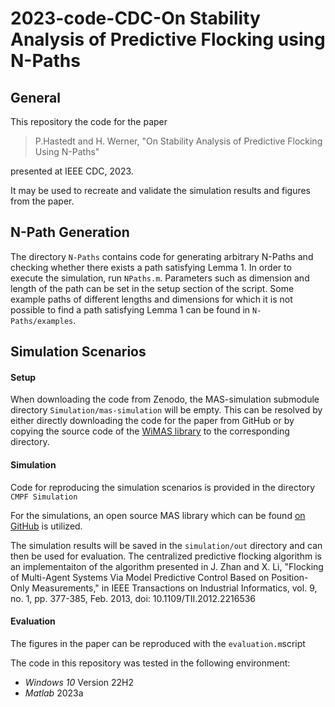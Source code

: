 # 2023-code-CDC-On Stability Analysis of Predictive Flocking using N-Paths

## General

This repository the code for the paper

> P.Hastedt and H. Werner, "On Stability Analysis of Predictive Flocking Using N-Paths"

presented at IEEE CDC, 2023.

It may be used to recreate and validate the simulation results and figures from the paper. 

## N-Path Generation

The directory `N-Paths` contains code for generating arbitrary N-Paths and checking whether there exists a path satisfying Lemma 1. In order to execute the simulation, run `NPaths.m`. Parameters such as dimension and length of the path can be set in the setup section of the script. Some example paths of different lengths and dimensions for which it is not possible to find a path satisfying Lemma 1 can be found in  `N-Paths/examples`.

## Simulation Scenarios
#### Setup
When downloading the code from Zenodo, the MAS-simulation submodule directory `Simulation/mas-simulation` will be empty. This can be resolved by either directly downloading the code for the paper from GitHub or by copying the source code of the [WiMAS library](https://github.com/TUHH-ICS/MAS-Simulation) to the corresponding directory.

#### Simulation

Code for reproducing the simulation scenarios is provided in the directory `CMPF Simulation`

For the simulations, an open source MAS library which can be found [on GitHub](https://github.com/TUHH-ICS/MAS-Simulation) is utilized.

The simulation results will be saved in the `simulation/out` directory and can then be used for evaluation. The centralized predictive flocking algorithm is an implementaiton of the algorithm presented in 
	J. Zhan and X. Li, "Flocking of Multi-Agent Systems Via Model Predictive Control Based on Position-Only Measurements," in IEEE Transactions on Industrial Informatics, vol. 9, no. 1, pp. 377-385, Feb. 2013, doi: 10.1109/TII.2012.2216536


#### Evaluation

The figures in the paper can be reproduced with the `evaluation.m`script

The code in this repository was tested in the following environment:

* *Windows 10* Version 22H2
* *Matlab* 2023a
